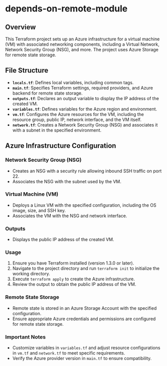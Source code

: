 # depends-on-remote-module

## Overview

This Terraform project sets up an Azure infrastructure for a virtual machine (VM) with associated networking components, including a Virtual Network, Network Security Group (NSG), and more. The project uses Azure Storage for remote state storage.

## File Structure

- **`locals.tf`**: Defines local variables, including common tags.
- **`main.tf`**: Specifies Terraform settings, required providers, and Azure backend for remote state storage.
- **`outputs.tf`**: Declares an output variable to display the IP address of the created VM.
- **`variables.tf`**: Defines variables for the Azure region and environment.
- **`vm.tf`**: Configures the Azure resources for the VM, including the resource group, public IP, network interface, and the VM itself.
- **`network.tf`**: Creates a Network Security Group (NSG) and associates it with a subnet in the specified environment.

## Azure Infrastructure Configuration

### Network Security Group (NSG)

- Creates an NSG with a security rule allowing inbound SSH traffic on port 22.
- Associates the NSG with the subnet used by the VM.

### Virtual Machine (VM)

- Deploys a Linux VM with the specified configuration, including the OS image, size, and SSH key.
- Associates the VM with the NSG and network interface.

### Outputs

- Displays the public IP address of the created VM.

### Usage

1. Ensure you have Terraform installed (version 1.3.0 or later).
2. Navigate to the project directory and run `terraform init` to initialize the working directory.
3. Execute `terraform apply` to create the Azure infrastructure.
4. Review the output to obtain the public IP address of the VM.

### Remote State Storage

- Remote state is stored in an Azure Storage Account with the specified configuration.
- Ensure appropriate Azure credentials and permissions are configured for remote state storage.

### Important Notes

- Customize variables in `variables.tf` and adjust resource configurations in `vm.tf` and `network.tf` to meet specific requirements.
- Verify the Azure provider version in `main.tf` to ensure compatibility.